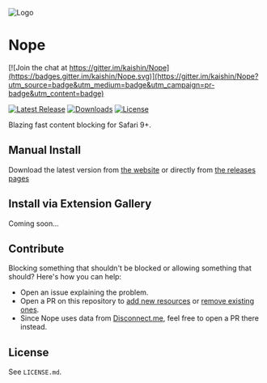 ![Logo](https://cdn.rawgit.com/kaishin/Nope/master/logo.svg)

# Nope

[![Join the chat at https://gitter.im/kaishin/Nope](https://badges.gitter.im/kaishin/Nope.svg)](https://gitter.im/kaishin/Nope?utm_source=badge&utm_medium=badge&utm_campaign=pr-badge&utm_content=badge)

[![Latest Release](https://img.shields.io/github/release/kaishin/Nope.svg)](https://github.com/kaishin/Nope/releases)
[![Downloads](https://img.shields.io/github/downloads/kaishin/Nope/total.svg)](https://github.com/kaishin/Nope/releases)
[![License](https://img.shields.io/github/license/kaishin/Nope.svg)](https://github.com/kaishin/Nope/releases)

Blazing fast content blocking for Safari 9+.

## Manual Install

Download the latest version from [the website](https://redalemeden.com/nope/) or directly from [the releases pages](https://github.com/kaishin/Nope/releases)

## Install via Extension Gallery

Coming soon...

## Contribute

Blocking something that shouldn't be blocked or allowing something that should? Here's how you can help:

- Open an issue explaining the problem.
- Open a PR on this repository to [add new resources](https://github.com/kaishin/Nope/blob/master/Nope.safariextension/rules/excludes.json) or [remove existing ones](https://github.com/kaishin/Nope/blob/master/Nope.safariextension/rules/extras.json).
- Since Nope uses data from [Disconnect.me](https://github.com/disconnectme/disconnect-tracking-protection), feel free to open a PR there instead.

## License
See `LICENSE.md`.
